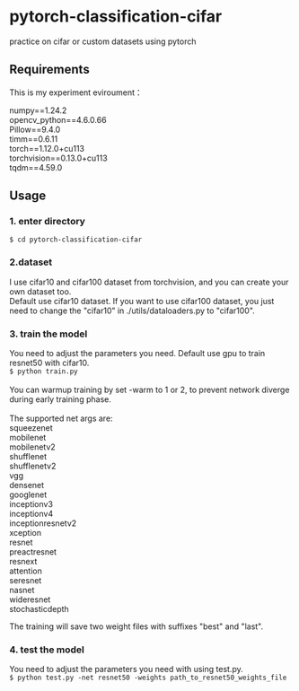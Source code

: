 # pytorch-classification-cifar
practice on cifar or custom datasets using pytorch

## Requirements
This is my experiment eviroument：<br>

numpy==1.24.2<br>
opencv_python==4.6.0.66<br>
Pillow==9.4.0<br>
timm==0.6.11<br>
torch==1.12.0+cu113<br>
torchvision==0.13.0+cu113<br>
tqdm==4.59.0

## Usage
### 1. enter directory
`$ cd pytorch-classification-cifar`

### 2.dataset
I use cifar10 and cifar100 dataset from torchvision, and you can create your own dataset too.<br>
Default use cifar10 dataset. If you want to use cifar100 dataset, you just need to change the "cifar10" in ./utils/dataloaders.py to "cifar100".

### 3. train the model
You need to adjust the parameters you need. Default use gpu to train resnet50 with cifar10.<br>
`$ python train.py`<br><br>
You can warmup training by set -warm to 1 or 2, to prevent network diverge during early training phase.<br><br>
The supported net args are:<br>
squeezenet<br>
mobilenet<br>
mobilenetv2<br>
shufflenet<br>
shufflenetv2<br>
vgg<br>
densenet<br>
googlenet<br>
inceptionv3<br>
inceptionv4<br>
inceptionresnetv2<br>
xception<br>
resnet<br>
preactresnet<br>
resnext<br>
attention<br>
seresnet<br>
nasnet<br>
wideresnet<br>
stochasticdepth<br>

The training will save two weight files with suffixes "best" and "last".

### 4. test the model
You need to adjust the parameters you need with using test.py.<br>
`$ python test.py -net resnet50 -weights path_to_resnet50_weights_file`
